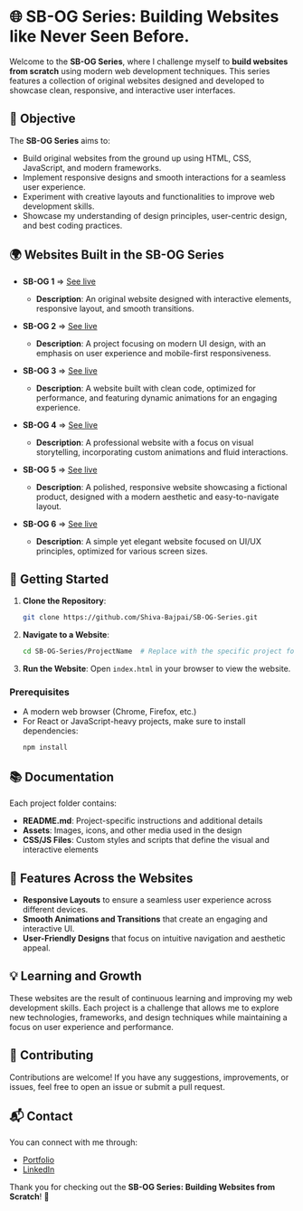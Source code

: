 # 🌐 SB-OG Series: Building Websites like Never Seen Before.

Welcome to the **SB-OG Series**, where I challenge myself to **build websites from scratch** using modern web development techniques. This series features a collection of original websites designed and developed to showcase clean, responsive, and interactive user interfaces.

## 🎯 Objective

The **SB-OG Series** aims to:
- Build original websites from the ground up using HTML, CSS, JavaScript, and modern frameworks.
- Implement responsive designs and smooth interactions for a seamless user experience.
- Experiment with creative layouts and functionalities to improve web development skills.
- Showcase my understanding of design principles, user-centric design, and best coding practices.

## 🌍 Websites Built in the SB-OG Series

- **SB-OG 1** => [See live](#)
  - **Description**: An original website designed with interactive elements, responsive layout, and smooth transitions.
  
- **SB-OG 2** => [See live](#)
  - **Description**: A project focusing on modern UI design, with an emphasis on user experience and mobile-first responsiveness.

- **SB-OG 3** => [See live](#)
  - **Description**: A website built with clean code, optimized for performance, and featuring dynamic animations for an engaging experience.

- **SB-OG 4** => [See live](#)
  - **Description**: A professional website with a focus on visual storytelling, incorporating custom animations and fluid interactions.

- **SB-OG 5** => [See live](#)
  - **Description**: A polished, responsive website showcasing a fictional product, designed with a modern aesthetic and easy-to-navigate layout.

- **SB-OG 6** => [See live](#)
  - **Description**: A simple yet elegant website focused on UI/UX principles, optimized for various screen sizes.

## 🚀 Getting Started

1. **Clone the Repository**:
   ```bash
   git clone https://github.com/Shiva-Bajpai/SB-OG-Series.git
   ```

2. **Navigate to a Website**:
   ```bash
   cd SB-OG-Series/ProjectName  # Replace with the specific project folder name
   ```

3. **Run the Website**:
   Open `index.html` in your browser to view the website.

### Prerequisites
- A modern web browser (Chrome, Firefox, etc.)
- For React or JavaScript-heavy projects, make sure to install dependencies:
   ```bash
   npm install
   ```

## 📚 Documentation

Each project folder contains:
- **README.md**: Project-specific instructions and additional details
- **Assets**: Images, icons, and other media used in the design
- **CSS/JS Files**: Custom styles and scripts that define the visual and interactive elements

## 🌟 Features Across the Websites

- **Responsive Layouts** to ensure a seamless user experience across different devices.
- **Smooth Animations and Transitions** that create an engaging and interactive UI.
- **User-Friendly Designs** that focus on intuitive navigation and aesthetic appeal.

## 💡 Learning and Growth

These websites are the result of continuous learning and improving my web development skills. Each project is a challenge that allows me to explore new technologies, frameworks, and design techniques while maintaining a focus on user experience and performance.

## 🤝 Contributing

Contributions are welcome! If you have any suggestions, improvements, or issues, feel free to open an issue or submit a pull request.

## 📬 Contact

You can connect with me through:
- [Portfolio](https://sbajpai.netlify.app)
- [LinkedIn](Bit.ly/Know-Shiva)

Thank you for checking out the **SB-OG Series: Building Websites from Scratch**! 🚀
